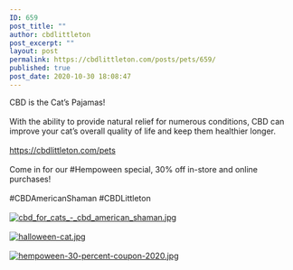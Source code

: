```yaml
---
ID: 659
post_title: ""
author: cbdlittleton
post_excerpt: ""
layout: post
permalink: https://cbdlittleton.com/posts/pets/659/
published: true
post_date: 2020-10-30 18:08:47
---
```

<html><head></head><body>
CBD is the Cat’s Pajamas!<br /><br />With the ability to provide natural relief for numerous conditions, CBD can improve your cat’s overall quality of life and keep them healthier longer.<br /><br /><a href="https://cbdarvada.com/pets">https://cbdlittleton.com/pets</a><span> </span><br /><br />Come in for our #Hempoween special, 30% off in-store and online purchases!<br /><br />#CBDAmericanShaman #CBDLittleton
</body>
</html><br/><br/><a href="https://snd-videos.s3.amazonaws.com/288012/1604102798317.jpg"  title="cbd_for_cats_-_cbd_american_shaman.jpg" ><img src="https://snd-videos.s3.amazonaws.com/288012/1604102798317.jpg" alt="cbd_for_cats_-_cbd_american_shaman.jpg" title="cbd_for_cats_-_cbd_american_shaman.jpg" /></a><br/><br/><a href="https://snd-videos.s3.amazonaws.com/288012/1604102798310.jpg"  title="halloween-cat.jpg" ><img src="https://snd-videos.s3.amazonaws.com/288012/1604102798310.jpg" alt="halloween-cat.jpg" title="halloween-cat.jpg" /></a><br/><br/><a href="https://snd-videos.s3.amazonaws.com/288012/1604102798321.jpg"  title="hempoween-30-percent-coupon-2020.jpg" ><img src="https://snd-videos.s3.amazonaws.com/288012/1604102798321.jpg" alt="hempoween-30-percent-coupon-2020.jpg" title="hempoween-30-percent-coupon-2020.jpg" /></a>